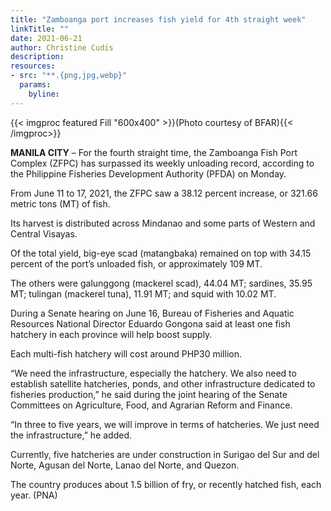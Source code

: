 ```yaml
---
title: "Zamboanga port increases fish yield for 4th straight week"
linkTitle: ""
date: 2021-06-21
author: Christine Cudis
description:
resources:
- src: "**.{png,jpg,webp}"
  params:
    byline: 
---
```

{{< imgproc featured Fill "600x400" >}}(Photo courtesy of BFAR){{< /imgproc>}}

**MANILA CITY** –  For the fourth straight time, the Zamboanga Fish Port Complex (ZFPC) has surpassed its weekly unloading record, according to the Philippine Fisheries Development Authority (PFDA) on Monday.

From June 11 to 17, 2021, the ZFPC saw a 38.12 percent increase, or 321.66 metric tons (MT) of fish.

Its harvest is distributed across Mindanao and some parts of Western and Central Visayas.

Of the total yield, big-eye scad (matangbaka) remained on top with 34.15 percent of the port’s unloaded fish, or approximately 109 MT.

The others were galunggong (mackerel scad), 44.04 MT; sardines, 35.95 MT; tulingan (mackerel tuna), 11.91 MT; and squid with 10.02 MT.

During a Senate hearing on June 16, Bureau of Fisheries and Aquatic Resources National Director Eduardo Gongona said at least one fish hatchery in each province will help boost supply.

Each multi-fish hatchery will cost around PHP30 million.

“We need the infrastructure, especially the hatchery. We also need to establish satellite hatcheries, ponds, and other infrastructure dedicated to fisheries production,” he said during the joint hearing of the Senate Committees on Agriculture, Food, and Agrarian Reform and Finance.

“In three to five years, we will improve in terms of hatcheries. We just need the infrastructure,” he added.

Currently, five hatcheries are under construction in Surigao del Sur and del Norte, Agusan del Norte, Lanao del Norte, and Quezon.

The country produces about 1.5 billion of fry, or recently hatched fish, each year. (PNA)
